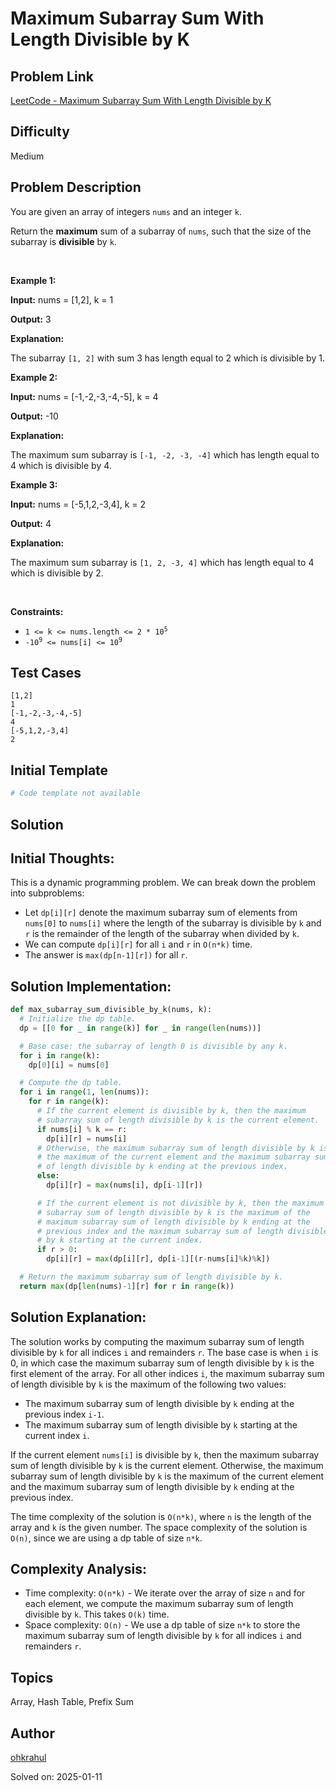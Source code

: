 # Maximum Subarray Sum With Length Divisible by K

## Problem Link
[LeetCode - Maximum Subarray Sum With Length Divisible by K](https://leetcode.com/problems/maximum-subarray-sum-with-length-divisible-by-k/)

## Difficulty
Medium

## Problem Description
<p>You are given an array of integers <code>nums</code> and an integer <code>k</code>.</p>

<p>Return the <strong>maximum</strong> sum of a <span data-keyword="subarray-nonempty">subarray</span> of <code>nums</code>, such that the size of the subarray is <strong>divisible</strong> by <code>k</code>.</p>

<p>&nbsp;</p>
<p><strong class="example">Example 1:</strong></p>

<div class="example-block">
<p><strong>Input:</strong> <span class="example-io">nums = [1,2], k = 1</span></p>

<p><strong>Output:</strong> <span class="example-io">3</span></p>

<p><strong>Explanation:</strong></p>

<p>The subarray <code>[1, 2]</code> with sum 3 has length equal to 2 which is divisible by 1.</p>
</div>

<p><strong class="example">Example 2:</strong></p>

<div class="example-block">
<p><strong>Input:</strong> <span class="example-io">nums = [-1,-2,-3,-4,-5], k = 4</span></p>

<p><strong>Output:</strong> <span class="example-io">-10</span></p>

<p><strong>Explanation:</strong></p>

<p>The maximum sum subarray is <code>[-1, -2, -3, -4]</code> which has length equal to 4 which is divisible by 4.</p>
</div>

<p><strong class="example">Example 3:</strong></p>

<div class="example-block">
<p><strong>Input:</strong> <span class="example-io">nums = [-5,1,2,-3,4], k = 2</span></p>

<p><strong>Output:</strong> <span class="example-io">4</span></p>

<p><strong>Explanation:</strong></p>

<p>The maximum sum subarray is <code>[1, 2, -3, 4]</code> which has length equal to 4 which is divisible by 2.</p>
</div>

<p>&nbsp;</p>
<p><strong>Constraints:</strong></p>

<ul>
	<li><code>1 &lt;= k &lt;= nums.length &lt;= 2 * 10<sup>5</sup></code></li>
	<li><code>-10<sup>9</sup> &lt;= nums[i] &lt;= 10<sup>9</sup></code></li>
</ul>


## Test Cases
```
[1,2]
1
[-1,-2,-3,-4,-5]
4
[-5,1,2,-3,4]
2
```

## Initial Template
```python
# Code template not available
```

## Solution
## Initial Thoughts:

This is a dynamic programming problem. We can break down the problem into subproblems:

- Let `dp[i][r]` denote the maximum subarray sum of elements from `nums[0]` to `nums[i]` where the length of the subarray is divisible by `k` and `r` is the remainder of the length of the subarray when divided by `k`.
- We can compute `dp[i][r]` for all `i` and `r` in `O(n*k)` time.
- The answer is `max(dp[n-1][r])` for all `r`.

## Solution Implementation:

```python
def max_subarray_sum_divisible_by_k(nums, k):
  # Initialize the dp table.
  dp = [[0 for _ in range(k)] for _ in range(len(nums))]

  # Base case: the subarray of length 0 is divisible by any k.
  for i in range(k):
    dp[0][i] = nums[0]

  # Compute the dp table.
  for i in range(1, len(nums)):
    for r in range(k):
      # If the current element is divisible by k, then the maximum
      # subarray sum of length divisible by k is the current element.
      if nums[i] % k == r:
        dp[i][r] = nums[i]
      # Otherwise, the maximum subarray sum of length divisible by k is
      # the maximum of the current element and the maximum subarray sum
      # of length divisible by k ending at the previous index.
      else:
        dp[i][r] = max(nums[i], dp[i-1][r])

      # If the current element is not divisible by k, then the maximum
      # subarray sum of length divisible by k is the maximum of the
      # maximum subarray sum of length divisible by k ending at the
      # previous index and the maximum subarray sum of length divisible
      # by k starting at the current index.
      if r > 0:
        dp[i][r] = max(dp[i][r], dp[i-1][(r-nums[i]%k)%k])

  # Return the maximum subarray sum of length divisible by k.
  return max(dp[len(nums)-1][r] for r in range(k))
```

## Solution Explanation:

The solution works by computing the maximum subarray sum of length divisible by `k` for all indices `i` and remainders `r`. The base case is when `i` is 0, in which case the maximum subarray sum of length divisible by `k` is the first element of the array. For all other indices `i`, the maximum subarray sum of length divisible by `k` is the maximum of the following two values:

- The maximum subarray sum of length divisible by `k` ending at the previous index `i-1`.
- The maximum subarray sum of length divisible by `k` starting at the current index `i`.

If the current element `nums[i]` is divisible by `k`, then the maximum subarray sum of length divisible by `k` is the current element. Otherwise, the maximum subarray sum of length divisible by `k` is the maximum of the current element and the maximum subarray sum of length divisible by `k` ending at the previous index.

The time complexity of the solution is `O(n*k)`, where `n` is the length of the array and `k` is the given number. The space complexity of the solution is `O(n)`, since we are using a dp table of size `n*k`.

## Complexity Analysis:

- Time complexity: `O(n*k)` - We iterate over the array of size `n` and for each element, we compute the maximum subarray sum of length divisible by `k`. This takes `O(k)` time.
- Space complexity: `O(n)` - We use a dp table of size `n*k` to store the maximum subarray sum of length divisible by `k` for all indices `i` and remainders `r`.

## Topics
Array, Hash Table, Prefix Sum

## Author
[ohkrahul](https://github.com/ohkrahul)

Solved on: 2025-01-11
